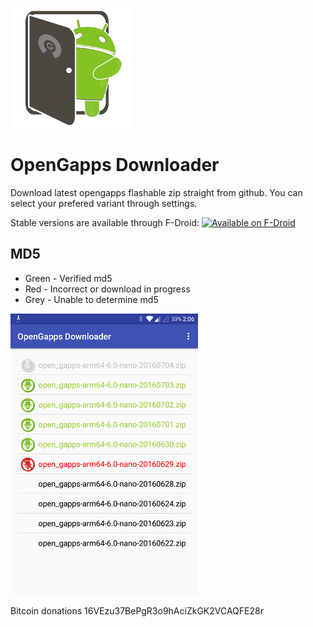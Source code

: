 ![Alt text](app/src/main/res/mipmap-xxxhdpi/ic_launcher.png?raw=true "OpenGapps Downloader")
# OpenGapps Downloader
Download latest opengapps flashable zip straight from github. You can select your prefered variant through settings.

Stable versions are available through F-Droid:
<a href="https://f-droid.org/repository/browse/?fdid=org.opengappsdownloader"><img
      alt="Available on F-Droid" height="45" src="https://raw.githubusercontent.com/daktak/androidpn-client/master/screenshots/fdroid.png" /></a>

## MD5
* Green - Verified md5
* Red - Incorrect or download in progress 
* Grey - Unable to determine md5

![Alt text](screenshots/ss.png?raw=true "OpenGapps Downloader")

Bitcoin donations 16VEzu37BePgR3o9hAciZkGK2VCAQFE28r

